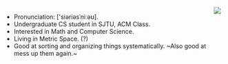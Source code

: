 <img align="right" src="https://github-readme-stats-git-masterrstaa-rickstaa.vercel.app/api?username=SiriusNEO&count_private=true&include_all_commits=true"/>

- Pronunciation: ['siəriəsˈniːəʊ].
- Undergraduate CS student in SJTU, ACM Class.
- Interested in Math and Computer Science.
- Living in Metric Space. (?)
- Good at sorting and organizing things systematically. ~Also good at mess up them again.~
